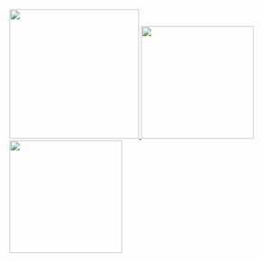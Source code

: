 <a href="/">
  <img height="230em" src="https://github-profile-summary-cards.vercel.app/api/cards/profile-details?username=chinyuchan&theme=github"/>
  <img height="200em" src="https://github-readme-stats.vercel.app/api?username=chinyuchan&show_icons=true&include_all_commits=true&count_private=true"/>
  <img height="200em" src="https://github-readme-stats.vercel.app/api/top-langs?username=chinyuchan&layout=compact&langs_count=8"/>
</a>
